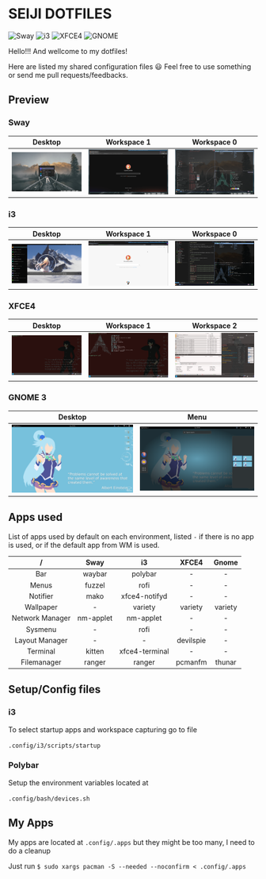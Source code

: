 # SEIJI DOTFILES
![Sway](https://img.shields.io/badge/sway-current-blue?style=flat-square)
![i3](https://img.shields.io/badge/i3-2023-green?style=flat-square)
![XFCE4](https://img.shields.io/badge/xfce-2017-red?style=flat-square)
![GNOME](https://img.shields.io/badge/gnome-2017-red?style=flat-square)

Hello!!! And wellcome to my dotfiles!

Here are listed my shared configuration files 😃
Feel free to use something or send me pull requests/feedbacks.

## Preview

### Sway

Desktop | Workspace 1 | Workspace 0
:-:|:-:|:-:
![Workspace Web](.local/share/screenshots/preview/sway/[2024-04]desktop.png) | ![Workspace Web](.local/share/screenshots/preview/sway/[2024-04]ws1.png) | ![Workspace Web](.local/share/screenshots/preview/sway/[2024-04]ws10.png)

### i3

Desktop | Workspace 1 | Workspace 0
:-:|:-:|:-:
![Workspace Web](.local/share/screenshots/preview/i3/[2018-08]desktop.png) | ![Workspace Web](.local/share/screenshots/preview/i3/[2018-08]ws1.png) | ![Workspace Web](.local/share/screenshots/preview/i3/[2023-09]ws10.png)

### XFCE4

Desktop | Workspace 1 | Workspace 2
:-:|:-:|:-:
![Workspace Web](.local/share/screenshots/preview/xfce/[2017-02]desktop.png) | ![Workspace Web](.local/share/screenshots/preview/xfce/[2017-02]ws1.png) | ![Workspace Web](.local/share/screenshots/preview/xfce/[2017-02]ws2.png)

### GNOME 3

Desktop | Menu
:-:|:-:
![Workspace Web](.local/share/screenshots/preview/gnome/[2017-02]desktop.png) | ![Workspace Web](.local/share/screenshots/preview/gnome/[2017-02]menu.png)

## Apps used

List of apps used by default on each environment, listed `-` if there is no app is used, or if the default app from WM is used.

/ | Sway | i3 | XFCE4 | Gnome
:-:|:-:|:-:|:-:|:-:
Bar | waybar | polybar | - | -
Menus | fuzzel | rofi | - | -
Notifier | mako | xfce4-notifyd | - | -
Wallpaper | - | variety | variety | variety
Network Manager | nm-applet | nm-applet | - | -
Sysmenu | - | rofi | - | -
Layout Manager | - | -| devilspie | -
Terminal | kitten | xfce4-terminal | - | -
Filemanager | ranger | ranger | pcmanfm | thunar


## Setup/Config files

### i3

To select startup apps and workspace capturing go to file

`.config/i3/scripts/startup`

### Polybar

Setup the environment variables located at

`.config/bash/devices.sh`

## My Apps

My apps are located at `.config/.apps` but they might be too many,
I need to do a cleanup

Just run `$ sudo xargs pacman -S --needed --noconfirm < .config/.apps`

